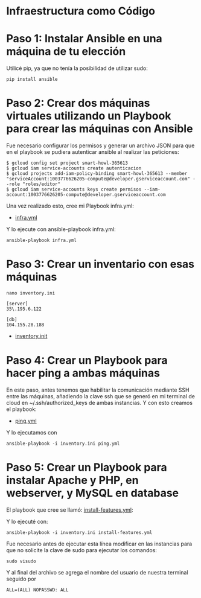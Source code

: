 ﻿# Infraestructura como Código

# Paso 1: Instalar Ansible en una máquina de tu elección

Utilicé pip, ya que no tenía la posibilidad de utilizar sudo:

```
pip install ansible
```

# Paso 2: Crear dos máquinas virtuales utilizando un Playbook para crear las máquinas con Ansible

Fue necesario configurar los permisos y generar un archivo JSON para que en el playbook se pudiera autenticar ansible al realizar las  peticiones:

```
$ gcloud config set project smart-howl-365613
$ gcloud iam service-accounts create autenticacion
$ gcloud projects add-iam-policy-binding smart-howl-365613 --member "serviceAccount:1003776626205-compute@developer.gserviceaccount.com" --role "roles/editor"
$ gcloud iam service-accounts keys create permisos --iam-account:1003776626205-compute@developer.gserviceaccount.com
```

Una vez realizado esto, cree mi Playbook infra.yml:
* [infra.yml](infra.yml)

Y lo ejecute con ansible-playbook infra.yml:
```
ansible-playbook infra.yml
```

# Paso 3: Crear un inventario con esas máquinas

```
nano inventory.ini
```
```
[server]
35\.195.6.122

[db]
104.155.28.188
```
* [inventory.init](inventory.ini)

# Paso 4: Crear un Playbook para hacer ping a ambas máquinas

En este paso, antes tenemos que habilitar la comunicación mediante SSH entre las máquinas, añadiendo la clave ssh que se generó en mi terminal de cloud en ~/.ssh/authorized\_keys de ambas instancias.
Y con esto creamos el playbook:
* [ping.yml](ping.yml)

Y lo ejecutamos con 
```
ansible-playbook -i inventory.ini ping.yml
```

# Paso 5: Crear un Playbook para instalar Apache y PHP, en webserver, y MySQL en database

El playbook que cree se llamó: [install-features.yml](install-features.yml):

Y lo ejecuté con: 
```
ansible-playbook -i inventory.ini install-features.yml
```

Fue necesario antes de ejecutar esta línea modificar en las instancias para que no solicite la  clave de sudo para ejecutar los comandos:
```
sudo visudo
```
Y al final del archivo se agrega el nombre del usuario de nuestra terminal seguido por
```
ALL=(ALL) NOPASSWD: ALL
```